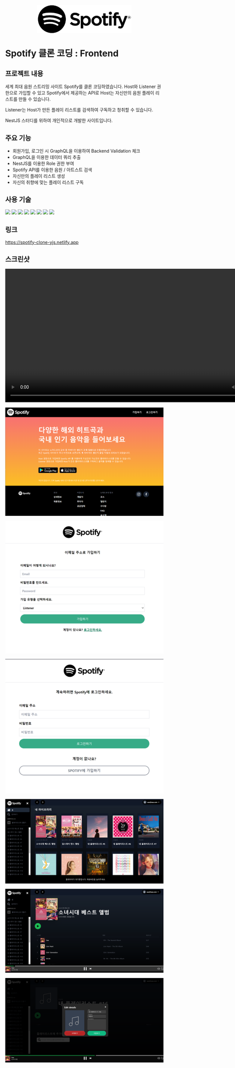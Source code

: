<p align="center">
    <img src="./public/screenshot/spotify_logo.svg" width="300" alt="logo"/>
</p>

# Spotify 클론 코딩 : Frontend

## 프로젝트 내용
세계 최대 음원 스트리밍 사이트 Spotify를 클론 코딩하였습니다.
Host와 Listener 권한으로 가입할 수 있고 Spotify에서 제공하는 API로 Host는 자신만의 음원 플레이 리스트를 만들 수 있습니다.

Listener는 Host가 만든 플레이 리스트를 검색하여 구독하고 청취할 수 있습니다.

NestJS 스터디를 위하여 개인적으로 개발한 사이트입니다.


## 주요 기능
- 회원가입, 로그인 시 GraphQL을 이용하여 Backend Validation 체크
- GraphQL을 이용한 데이터 쿼리 추출
- NestJS를 이용한 Role 권한 부여
- Spotify API를 이용한 음원 / 아트스트 검색
- 자신만의 플레이 리스트 생성
- 자신의 취향에 맞는 플레이 리스트 구독


## 사용 기술
<a href="https://nestjs.com/"><img src="https://img.shields.io/badge/NestJS-E0234E?style=flat-square&logo=NestJS&logoColor=white" /></a>
<a href="https://graphql.org"><img src="https://img.shields.io/badge/GraphQL-E10098?style=flat-square&logo=GraphQL&logoColor=white" /></a>
<a href="https://ko.reactjs.org"><img src="https://img.shields.io/badge/React-61DAFB?style=flat-square&logo=React&logoColor=black" /></a>
<a href="https://ko.wikipedia.org/wiki/Javascript"><img src="https://img.shields.io/badge/Javascript-F7DF1E?style=flat-square&logo=Javascript&logoColor=black" /></a>
<a href="https://www.typescriptlang.org"><img src="https://img.shields.io/badge/Typescript-3178C6?style=flat-square&logo=TypeScript&logoColor=white" /></a>
<a href="https://ko.wikipedia.org/wiki/HTML5"><img src="https://img.shields.io/badge/HTML5-E34F26?style=flat-square&logo=HTML5&logoColor=white" /></a>
<a href="https://ko.wikipedia.org/wiki/CSS"><img src="https://img.shields.io/badge/CSS3-1572B6?style=flat-square&logo=CSS3&logoColor=white" /></a>
<a href="https://tailwindcss.com/"><img src="https://img.shields.io/badge/Tailwind%20CSS-38B2AC?style=flat-square&logo=Tailwind%20CSS&logoColor=white&link=https://tailwindcss.com/" /></a>

## 링크
<p>
    <a href="https://spotify-clone-yjs.netlify.app/" target="_new">
        https://spotify-clone-yjs.netlify.app
    </a>
</p>

## 스크린샷
<video src="./public/screenshot/Home_Podcast.mp4" width="850" autoplay loop controls></video>

![img](./public/screenshot/spotify_1.PNG)

![img](./public/screenshot/spotify_2.PNG)

![img](./public/screenshot/spotify_3.PNG)

![img](./public/screenshot/spotify_4.PNG)

![img](./public/screenshot/spotify_5.PNG)

![img](./public/screenshot/spotify_6.PNG)

